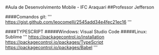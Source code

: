 #Aula de Desenvolvimento Mobile - IFC Araquari
##Professor Jefferson

####Comandos git: 
'''
https://gist.github.com/leocomelli/2545add34e4fec21ec16
'''

####TYPESCRIPT
#####Windows: Visual Studio Code
#####Linux: Sublime 
'''
https://packagecontrol.io/installation
https://packagecontrol.io/packages/TypeScript
https://packagecontrol.io/packages/Babel
'''
